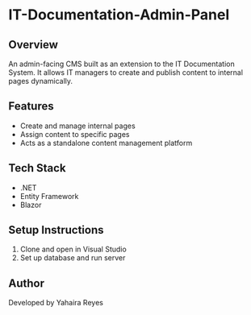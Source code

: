 # IT-Documentation-Admin-Panel

## Overview
An admin-facing CMS built as an extension to the IT Documentation System. It allows IT managers to create and publish content to internal pages dynamically.

## Features
- Create and manage internal pages
- Assign content to specific pages
- Acts as a standalone content management platform

## Tech Stack
- .NET
- Entity Framework
- Blazor

## Setup Instructions
1. Clone and open in Visual Studio
2. Set up database and run server

## Author
Developed by Yahaira Reyes
